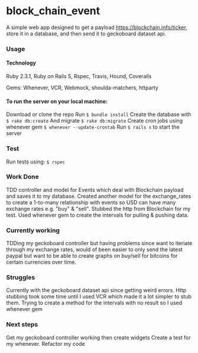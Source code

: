 # block_chain_event

A simple web app designed to get a payload  https://blockchain.info/ticker, store it in a database, and then send it to geckoboard dataset api.

### Usage

#### Technology

Ruby 2.3.1,  Ruby on Rails 5, Rspec, Travis, Hound, Coveralls

Gems:
Whenever, VCR, Webmock, shoulda-matchers, httparty

#### To run the server on your local machine:

Download or clone the repo
Run `$ bundle install`
Create the database with `$ rake db:create`
And migrate `$ rake db:migrate`
Create cron jobs using whenever gem `$ whenever --update-crontab`
Run `$ rails s` to start the server

### Test

Run tests using:
`$ rspec`

### Work Done

TDD controller and model for Events which deal with Blockchain payload and saves it to my database.  Created another model for the exchange_rates to create a 1-to-many relationship with events so USD can have many exchange rates e.g. "buy" & "sell". Stubbed the http from Blockchain for my test.  Used whenever gem to create the intervals for pulling & pushing data.  

### Currently working

TDDing my geckoboard controller but having problems since want to iteriate through my exchange rates, would of been easier to only send the latest paypal but want to be able to create graphs on buy/sell for bitcoins for certain currencies over time.  

### Struggles

Currently with the geckoboard dataset api since getting weird errors.
Http stubbing took some time until I used VCR which made it a lot simpler to stub them.
Trying to create a method for the intervals with no result so I used whenever gem

### Next steps

Get my geckoboard controller working then create widgets
Create a test for my whenever.
Refactor my code 
